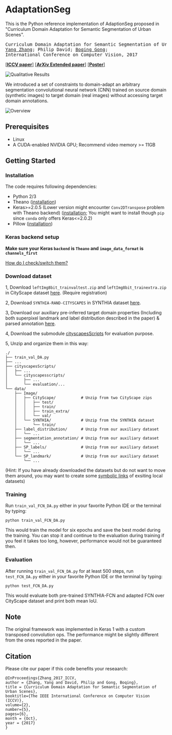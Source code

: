 # AdaptationSeg

This is the Python reference implementation of AdaptionSeg proposed in "Curriculum Domain Adaptation for Semantic Segmentation of Urban Scenes".

<pre>
Curriculum Domain Adaptation for Semantic Segmentation of Urban Scenes
<a href='https://yangzhang4065.github.io/'>Yang Zhang</a>; Philip David; <a href='http://crcv.ucf.edu/people/faculty/Gong/'>Boqing Gong</a>;
International Conference on Computer Vision, 2017
</pre>

[[**ICCV paper**]](https://github.com/YangZhang4065/AdaptationSeg/raw/master/pdf/ICCV_version.pdf) [[**ArXiv Extended paper**]](https://arxiv.org/abs/1707.09465) [[**Poster**]](https://github.com/YangZhang4065/AdaptationSeg/raw/master/pdf/ICCV2017-poster-v2.pdf)

![Qualitative Results](https://github.com/YangZhang4065/AdaptationSeg/blob/master/imgs/qualitative_results.png)

We introduced a set of constraints to domain-adapt an arbitrary segmentation convolutional neural network (CNN) trained on source domain (synthetic images) to target domain (real images) without accessing target domain annotations.

![Overview](https://github.com/YangZhang4065/AdaptationSeg/blob/master/imgs/overview_cropped-1.png)

## Prerequisites
* Linux
* A CUDA-enabled NVIDIA GPU; Recommend video memory >= 11GB


## Getting Started

### Installation
The code requires following dependencies:
* Python 2/3
* Theano ([installation](http://deeplearning.net/software/theano/install_ubuntu.html))
* Keras>=2.0.5 (Lower version might encounter `Conv2DTranspose` problem with Theano backend) ([installation](https://keras.io/#installation); You might want to install though `pip` since `conda` only offers Keras<=2.0.2)
* Pillow ([installation](https://pillow.readthedocs.io/en/latest/installation.html))

### Keras backend setup

**Make sure your Keras `backend` is `Theano` and `image_data_format` is `channels_first`**

[How do I check/switch them?](https://keras.io/backend/)


### Download dataset

1, Download `leftImg8bit_trainvaltest.zip` and `leftImg8bit_trainextra.zip` in CityScape dataset [here](https://www.cityscapes-dataset.com/login/). (Require registration)

2, Download `SYNTHIA-RAND-CITYSCAPES` in SYNTHIA dataset [here](http://synthia-dataset.net/download-2/).

3, Download our auxiliary pre-inferred target domain properties (Including both superpixel landmark and label distribution described in the paper) & parsed annotation [here](http://crcv.ucf.edu/data/adaptationseg/ICCV_dataset.zip).

4, Download the submodule [cityscapesScripts](https://github.com/YangZhang4065/cityscapesScripts/tree/c6d717acf7c57b51bd655f3739f3fbf00c7072f2) for evaluation purpose.

5, Unzip and organize them in this way:

```shell
./
├── train_val_DA.py
├── ...
├── cityscapesScripts/
│   ├── ...
│   └── cityscapesscripts/
│       ├── ...
│       └── evaluation/...
└── data/
    ├── Image/
    │   ├── CityScape/           # Unzip from two CityScape zips
    │   │   ├── test/
    │   │   ├── train/
    │   │   ├── train_extra/
    │   │   └── val/
    │   └── SYNTHIA/             # Unzip from the SYNTHIA dataset
    │       └── train/
    ├── label_distribution/      # Unzip from our auxiliary dataset
    │   └── ...
    ├── segmentation_annotation/ # Unzip from our auxiliary dataset
    │   └── ...
    ├── SP_labels/               # Unzip from our auxiliary dataset
    │   └── ...
    └── SP_landmark/             # Unzip from our auxiliary dataset
        └── ...
```
(Hint: If you have already downloaded the datasets but do not want to move them around, you may want to create some [symbolic links](https://kb.iu.edu/d/abbe) of exsiting local datasets)

### Training

Run `train_val_FCN_DA.py` either in your favorite Python IDE or the terminal by typing:

```shell
python train_val_FCN_DA.py
```

This would train the model for six epochs and save the best model during the training. You can stop it and continue to the evaluation during training if you feel it takes too long, however, performance would not be guaranteed then.

### Evaluation

After running `train_val_FCN_DA.py` for at least 500 steps, run `test_FCN_DA.py` either in your favorite Python IDE or the terminal by typing:

```shell
python test_FCN_DA.py
```

This would evaluate both pre-trained SYNTHIA-FCN and adapted FCN over CityScape dataset and print both mean IoU.

## Note
The original framework was implemented in Keras 1 with a custom transposed convolution ops. The performance might be slightly different from the ones reported in the paper.

## Citation
Please cite our paper if this code benefits your reseaarch:
```
@InProceedings{Zhang_2017_ICCV,
author = {Zhang, Yang and David, Philip and Gong, Boqing},
title = {Curriculum Domain Adaptation for Semantic Segmentation of Urban Scenes},
booktitle={The IEEE International Conference on Computer Vision (ICCV)},
volume={2},
number={5},
pages={6},
month = {Oct},
year = {2017}
}
```
